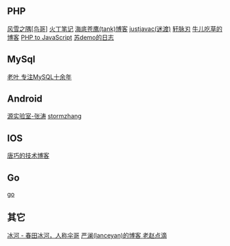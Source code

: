 ## PHP
<a href="http://www.laruence.com/">风雪之隅[鸟哥]</a>
<a href="http://huoding.com/">火丁笔记</a>
<a href="http://blog.51yip.com/">海底苍鹰(tank)博客</a>
<a href="http://justjavac.com/">justjavac(迷渡)</a>
<a href="http://www.cnblogs.com/yjf512/">轩脉刃</a>
<a href="http://blog.csdn.net/e421083458">牛儿吃草的博客</a>
<a href="http://locutus.io/php/">PHP to JavaScript</a>
<a href="http://blog.163.com/litianyichuanqi@126/blog/#m=0&t=1&c=fks_084064085083088069085085085095085087084074083095082071085">苏demo的日志</a>
## MySql
<a href="http://imysql.com/">老叶 专注MySQL十余年</a>
## Android
<a href="http://www.kymjs.com/">源实验室-张涛</a>
<a href="stormzhang.com">stormzhang</a>
## IOS
<a href="http://blog.devtang.com/">唐巧的技术博客</a>
## Go
<a href="https://jan.newmarch.name/golang/">go</a>
## 其它
<a href="http://tianchunbinghe.blog.163.com/">冰河 - 春田冰河，人称伞哥</a>
<a href="http://www.lanceyan.com/">严澜(lanceyan)的博客 </a>
<a href="http://blog.zhaojie.me/">老赵点滴 </a>
